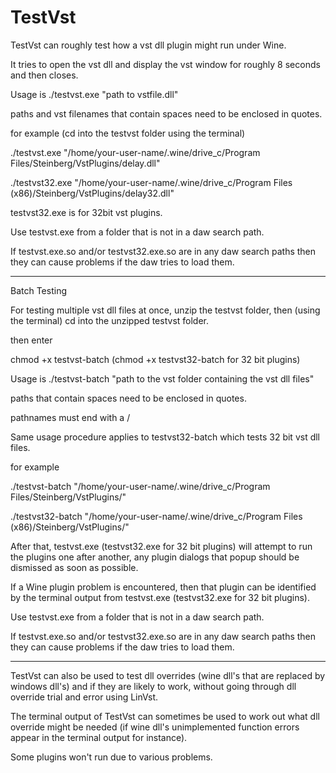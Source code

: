 # TestVst

TestVst can roughly test how a vst dll plugin might run under Wine.

It tries to open the vst dll and display the vst window for roughly 8 seconds and then closes.

Usage is ./testvst.exe "path to vstfile.dll"

paths and vst filenames that contain spaces need to be enclosed in quotes.

for example (cd into the testvst folder using the terminal)

./testvst.exe "/home/your-user-name/.wine/drive_c/Program Files/Steinberg/VstPlugins/delay.dll"

./testvst32.exe "/home/your-user-name/.wine/drive_c/Program Files (x86)/Steinberg/VstPlugins/delay32.dll"

testvst32.exe is for 32bit vst plugins.

Use testvst.exe from a folder that is not in a daw search path.

If testvst.exe.so and/or testvst32.exe.so are in any daw search paths then they can cause problems if the daw tries to load them.

-----

Batch Testing

For testing multiple vst dll files at once, unzip the testvst folder, then (using the terminal) cd into the unzipped testvst folder.

then enter

chmod +x testvst-batch
(chmod +x testvst32-batch for 32 bit plugins)

Usage is ./testvst-batch "path to the vst folder containing the vst dll files"

paths that contain spaces need to be enclosed in quotes.

pathnames must end with a /

Same usage procedure applies to testvst32-batch which tests 32 bit vst dll files.

for example

./testvst-batch "/home/your-user-name/.wine/drive_c/Program Files/Steinberg/VstPlugins/"

./testvst32-batch "/home/your-user-name/.wine/drive_c/Program Files (x86)/Steinberg/VstPlugins/"

After that, testvst.exe (testvst32.exe for 32 bit plugins) will attempt to run the plugins one after another, any plugin dialogs that popup should be dismissed as soon as possible.

If a Wine plugin problem is encountered, then that plugin can be identified by the terminal output from testvst.exe (testvst32.exe for 32 bit plugins).

Use testvst.exe from a folder that is not in a daw search path.

If testvst.exe.so and/or testvst32.exe.so are in any daw search paths then they can cause problems if the daw tries to load them.

-----

TestVst can also be used to test dll overrides (wine dll's that are replaced by windows dll's) and if they are likely to work, without going through dll override trial and error using LinVst.

The terminal output of TestVst can sometimes be used to work out what dll override might be needed (if wine dll's unimplemented function errors appear in the terminal output for instance).

Some plugins won't run due to various problems.
